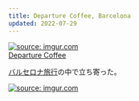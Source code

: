 ```yaml
---
title: Departure Coffee, Barcelona
updated: 2022-07-29
---
```


<a href="https://imgur.com/iw1kCHR"><img src="https://i.imgur.com/iw1kCHR.jpg" title="source: imgur.com" /></a>  
[Departure Coffee](https://europeancoffeetrip.com/cafe/departurecoffee-barcelona/)

[バルセロナ旅行](https://sotaro.io/travel/2022-07-26-barcelona)の中で立ち寄った。

<a href="https://imgur.com/t9zougc"><img src="https://i.imgur.com/t9zougc.jpg" title="source: imgur.com" /></a>
